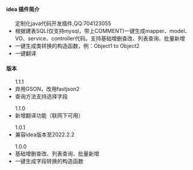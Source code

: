 #### idea 插件简介

<ul>定制化java代码开发插件,QQ:704123055
    <li>根据建表SQL(仅支持mysql，带上COMMENT)一键生成mapper、model、VO、service、controller代码。支持基础增删查改、列表查询、批量新增
    <li>一键生成类转换的构造函数，例：Object1 to Object2
    <li>一键翻译
</ul>

#### 版本
<ul>1.1.1
    <li>弃用GSON，改用fastjson2</li>
    <li>查询方法支持选择字段</li>
</ul>
<ul>1.1.0
    <li>新增翻译功能（联网下可用）</li>
</ul>
<ul>1.0.1
    <li>兼容idea版本至2022.2.2</li>
</ul>
<ul>1.0.0
    <li>基础增删查改、列表查询、批量新增</li>
    <li>一键生成字段转换的构造函数</li>
</ul>